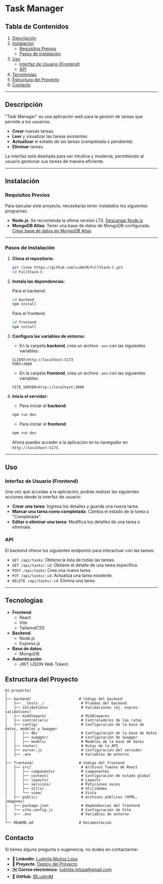 # **Task Manager**

## **Tabla de Contenidos**
1. [Descripción](#descripción)
2. [Instalación](#instalación)
   - [Requisitos Previos](#requisitos-previos)
   - [Pasos de Instalación](#pasos-de-instalación)
3. [Uso](#uso)
   - [Interfaz de Usuario (Frontend)](#interfaz-de-usuario-frontend)
   - [API](#api)
4. [Tecnologías](#tecnologías)
5. [Estructura del Proyecto](#estructura-del-proyecto)
6. [Contacto](#contacto)

---

## **Descripción**

"Task Manager" es una aplicación web para la gestión de tareas que permite a los usuarios:
- **Crear** nuevas tareas.
- **Leer** y visualizar las tareas existentes.
- **Actualizar** el estado de las tareas (completada o pendiente).
- **Eliminar** tareas.

La interfaz está diseñada para ser intuitiva y moderna, permitiendo al usuario gestionar sus tareas de manera eficiente.

---

## **Instalación**

### **Requisitos Previos**

Para ejecutar este proyecto, necesitarás tener instalados los siguientes programas:

- **Node.js**: Se recomienda la última versión LTS. [Descargar Node.js](https://nodejs.org/)
- **MongoDB Atlas**: Tener una base de datos de MongoDB configurada. [Crear base de datos en MongoDB Atlas](https://www.mongodb.com/products/platform/atlas-database)

---

### **Pasos de Instalación**

1. **Clona el repositorio:**

    ```bash
    git clone https://github.com/LudmiM/FullStack-C.git
    cd FullStack-C
    ```

2. **Instala las dependencias:**

    Para el backend:

    ```bash
    cd backend
    npm install
    ```

    Para el frontend:

    ```bash
    cd frontend
    npm install
    ```

3. **Configura las variables de entorno:**

    - En la carpeta **backend**, crea un archivo `.env` con las siguientes variables:

    ```plaintext
    CLIENT=http://localhost:5173
    PORT=3000
    ```

    - En la carpeta **frontend**, crea un archivo `.env` con las siguientes variables:

    ```plaintext
    VITE_SERVER=http://localhost:3000
    ```

4. **Inicia el servidor:**

    - Para iniciar el **backend**:

    ```bash
    npm run dev
    ```

    - Para iniciar el **frontend**:

    ```bash
    npm run dev
    ```

    Ahora puedes acceder a la aplicación en tu navegador en `http://localhost:5173`.

---

## **Uso**

### **Interfaz de Usuario (Frontend)**

Una vez que accedas a la aplicación, podrás realizar las siguientes acciones desde la interfaz de usuario:

- **Crear una tarea**: Ingresa los detalles y guarda una nueva tarea.
- **Marcar una tarea como completada**: Cambia el estado de la tarea a "Completada".
- **Editar o eliminar una tarea**: Modifica los detalles de una tarea o elimínala.

### **API**

El backend ofrece los siguientes endpoints para interactuar con las tareas:

- `GET /api/tasks`: Obtiene la lista de todas las tareas.
- `GET /api/tasks/:id`: Obtiene el detalle de una tarea específica.
- `POST /api/tasks`: Crea una nueva tarea.
- `PUT /api/tasks/:id`: Actualiza una tarea existente.
- `DELETE /api/tasks/:id`: Elimina una tarea.

---

## **Tecnologías**

- **Frontend**:
  - React
  - Vite
  - TailwindCSS
- **Backend**:
  - Node.js
  - Express.js
- **Base de datos**:
  - MongoDB
- **Autenticación**:
  - JWT (JSON Web Token)

## **Estructura del Proyecto**

```
mi-proyecto/
│
├── backend/                      # Código del backend
│   ├── __tests__/                 # Pruebas del backend
│   ├── validations/               # Validaciones (ej. expres-validations)
│   ├── middleware/                # Middlewares
│   ├── controllers/               # Controladores de las rutas
│   ├── config/                    # Configuración de la base de datos, modelos y Swagger
│   │   ├── db/                    # Configuración de la base de datos
│   │   ├── swagger/               # Configuración de Swagger
│   │   ├── models/                # Modelos de la base de datos
│   ├── router/                    # Rutas de la API
│   ├── server.js                  # Configuración del servidor
│   ├── .env                       # Variables de entorno
│
├── frontend/                     # Código del frontend
│   ├── src/                       # Archivos fuente de React
│   │   ├── components/            # Componentes
│   │   ├── context/               # Configuración de estado global
│   │   ├── layouts/               # Layouts
│   │   ├── services/              # Peticiones axios
│   │   ├── utils/                 # Utilidades
│   │   └── view/                  # Vista
│   ├── public/                    # Archivos públicos (HTML, imágenes)
│   ├── package.json               # Dependencias del frontend
│   └── vite.config.js             # Configuración de Vite
│   ├── .env                       # Variables de entorno
│
└── README.md                     # Documentación
```

## **Contacto**

Si tienes alguna pregunta o sugerencia, no dudes en contactarme:

- **🔗 LinkedIn**: [Ludmila Muñoz Loza](https://www.linkedin.com/in/ludmilaml/)
- **🚀 Proyecto**: [Deploy del Proyecto](https://full-stack-c.vercel.app/)
- **✉️ Correo electrónico**: ludmila.mloza@gmail.com
- **🐙 GitHub**: [@LudmiM](https://github.com/LudmiM)